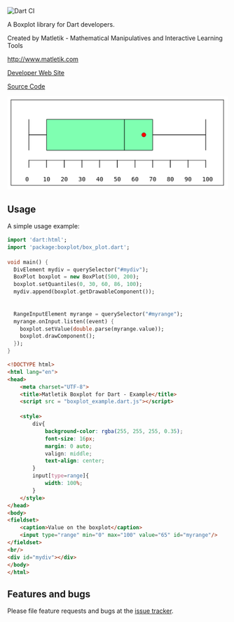 ![Dart CI](https://github.com/jbytecode/boxplot/workflows/Dart%20CI/badge.svg)

A Boxplot library for Dart developers.

Created by Matletik - Mathematical Manipulatives and Interactive Learning Tools

http://www.matletik.com

[Developer Web Site](http://www.matletik.com)

[Source Code](https://github.com/jbytecode/boxplot)

![Screenshot](https://github.com/jbytecode/boxplot/raw/master/images/screenshot.png)

## Usage

A simple usage example:

```dart
import 'dart:html';
import 'package:boxplot/box_plot.dart';

void main() {
  DivElement mydiv = querySelector("#mydiv");
  BoxPlot boxplot = new BoxPlot(500, 200);
  boxplot.setQuantiles(0, 30, 60, 86, 100);
  mydiv.append(boxplot.getDrawableComponent());


  RangeInputElement myrange = querySelector("#myrange");
  myrange.onInput.listen((event) {
    boxplot.setValue(double.parse(myrange.value));
    boxplot.drawComponent();
  });
}
```

```html
<!DOCTYPE html>
<html lang="en">
<head>
    <meta charset="UTF-8">
    <title>Matletik Boxplot for Dart - Example</title>
    <script src = "boxplot_example.dart.js"></script>

    <style>
        div{
            background-color: rgba(255, 255, 255, 0.35);
            font-size: 16px;
            margin: 0 auto;
            valign: middle;
            text-align: center;
        }
        input[type=range]{
            width: 100%;
        }
    </style>
</head>
<body>
<fieldset>
    <caption>Value on the boxplot</caption>
    <input type="range" min="0" max="100" value="65" id="myrange"/>
</fieldset>
<br/>
<div id="mydiv"></div>
</body>
</html>
```

## Features and bugs

Please file feature requests and bugs at the [issue tracker][tracker].

[tracker]: http://example.com/issues/replaceme
